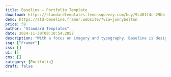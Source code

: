 ```yaml
---
title: Baseline — Portfolio Template
download: https://standardtemplates.lemonsqueezy.com/buy/9c401f4c-29bb-4821-8b7c-f725d0a02538
demo: https://std-baseline.framer.website/?via=jonnybelton
price: 59
author: "Standard Templates"
date: 2024-11-30T09:10:54.205Z
description: "With a focus on imagery and typography, Baseline is designed to show your work in the best way possible while easily maintained by Framers CMS."
ssg: ["Framer"]
css: []
ui: []
cms: []
category: [Portfolio]
draft: false
---
```


